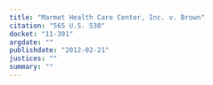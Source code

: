 ```yaml
---
title: "Marmet Health Care Center, Inc. v. Brown"
citation: "565 U.S. 530"
docket: "11-391"
argdate: ""
publishdate: "2012-02-21"
justices: ""
summary: ""
---
```


